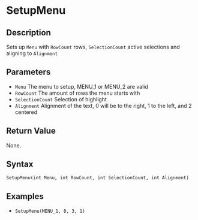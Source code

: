 # SetupMenu

## Description
Sets up `Menu` with `RowCount` rows, `SelectionCount` active selections and aligning to `Alignment`

## Parameters
- `Menu`
The menu to setup, MENU_1 or MENU_2 are valid
- `RowCount`
The amount of rows the menu starts with
- `SelectionCount`
Selection of highlight
- `Alignment`
Alignment of the text, 0 will be to the right, 1 to the left, and 2 centered


## Return Value
None.

## Syntax
```SetupMenu(int Menu, int RowCount, int SelectionCount, int Alignment)```

## Examples
- ```SetupMenu(MENU_1, 0, 3, 1)```